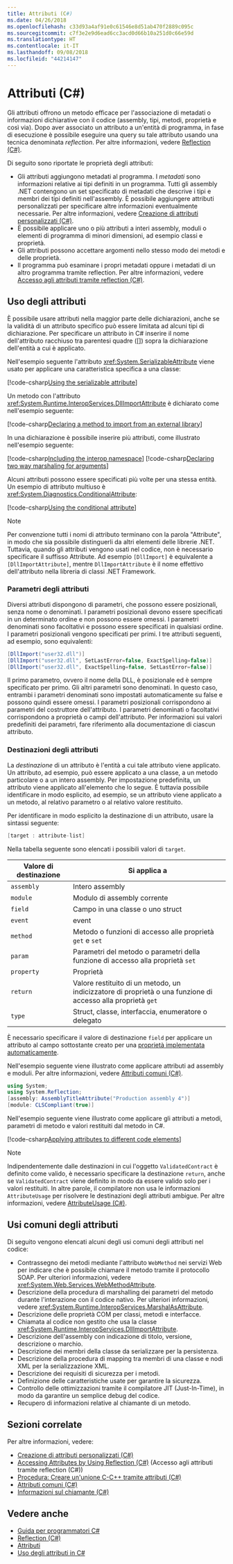 ```yaml
---
title: Attributi (C#)
ms.date: 04/26/2018
ms.openlocfilehash: c33d93a4af91e0c61546e8d51ab470f2889c095c
ms.sourcegitcommit: c7f3e2e9d6ead6cc3acd0d66b10a251d0c66e59d
ms.translationtype: HT
ms.contentlocale: it-IT
ms.lasthandoff: 09/08/2018
ms.locfileid: "44214147"
---
```

# <a name="attributes-c"></a>Attributi (C#)

Gli attributi offrono un metodo efficace per l'associazione di metadati o informazioni dichiarative con il codice (assembly, tipi, metodi, proprietà e così via). Dopo aver associato un attributo a un'entità di programma, in fase di esecuzione è possibile eseguire una query su tale attributo usando una tecnica denominata *reflection*. Per altre informazioni, vedere [Reflection (C#)](../reflection.md).

Di seguito sono riportate le proprietà degli attributi:

- Gli attributi aggiungono metadati al programma. I *metadati* sono informazioni relative ai tipi definiti in un programma. Tutti gli assembly .NET contengono un set specificato di metadati che descrive i tipi e membri dei tipi definiti nell'assembly. È possibile aggiungere attributi personalizzati per specificare altre informazioni eventualmente necessarie. Per altre informazioni, vedere [Creazione di attributi personalizzati (C#)](creating-custom-attributes.md).
- È possibile applicare uno o più attributi a interi assembly, moduli o elementi di programma di minori dimensioni, ad esempio classi e proprietà.
- Gli attributi possono accettare argomenti nello stesso modo dei metodi e delle proprietà.
- Il programma può esaminare i propri metadati oppure i metadati di un altro programma tramite reflection. Per altre informazioni, vedere [Accesso agli attributi tramite reflection (C#)](accessing-attributes-by-using-reflection.md).

## <a name="using-attributes"></a>Uso degli attributi

È possibile usare attributi nella maggior parte delle dichiarazioni, anche se la validità di un attributo specifico può essere limitata ad alcuni tipi di dichiarazione. Per specificare un attributo in C# inserire il nome dell'attributo racchiuso tra parentesi quadre ([]) sopra la dichiarazione dell'entità a cui è applicato.

Nell'esempio seguente l'attributo <xref:System.SerializableAttribute> viene usato per applicare una caratteristica specifica a una classe:

[!code-csharp[Using the serializable attribute](../../../../../samples/snippets/csharp/attributes/AttributesOverview.cs#1)]

Un metodo con l'attributo <xref:System.Runtime.InteropServices.DllImportAttribute> è dichiarato come nell'esempio seguente:

[!code-csharp[Declaring a method to import from an external library](../../../../../samples/snippets/csharp/attributes/AttributesOverview.cs#2)]

In una dichiarazione è possibile inserire più attributi, come illustrato nell'esempio seguente:

[!code-csharp[Including the interop namespace](../../../../../samples/snippets/csharp/attributes/AttributesOverview.cs#3)]
[!code-csharp[Declaring two way marshaling for arguments](../../../../../samples/snippets/csharp/attributes/AttributesOverview.cs#4)]

Alcuni attributi possono essere specificati più volte per una stessa entità. Un esempio di attributo multiuso è <xref:System.Diagnostics.ConditionalAttribute>:

[!code-csharp[Using the conditional attribute](../../../../../samples/snippets/csharp/attributes/AttributesOverview.cs#5)]

> [!NOTE]
> Per convenzione tutti i nomi di attributo terminano con la parola "Attribute", in modo che sia possibile distinguerli da altri elementi delle librerie .NET. Tuttavia, quando gli attributi vengono usati nel codice, non è necessario specificare il suffisso Attribute. Ad esempio `[DllImport]` è equivalente a `[DllImportAttribute]`, mentre `DllImportAttribute` è il nome effettivo dell'attributo nella libreria di classi .NET Framework.

### <a name="attribute-parameters"></a>Parametri degli attributi

Diversi attributi dispongono di parametri, che possono essere posizionali, senza nome o denominati. I parametri posizionali devono essere specificati in un determinato ordine e non possono essere omessi. I parametri denominati sono facoltativi e possono essere specificati in qualsiasi ordine. I parametri posizionali vengono specificati per primi. I tre attributi seguenti, ad esempio, sono equivalenti:

```csharp
[DllImport("user32.dll")]
[DllImport("user32.dll", SetLastError=false, ExactSpelling=false)]
[DllImport("user32.dll", ExactSpelling=false, SetLastError=false)]
```

Il primo parametro, ovvero il nome della DLL, è posizionale ed è sempre specificato per primo. Gli altri parametri sono denominati. In questo caso, entrambi i parametri denominati sono impostati automaticamente su false e possono quindi essere omessi. I parametri posizionali corrispondono ai parametri del costruttore dell'attributo. I parametri denominati o facoltativi corrispondono a proprietà o campi dell'attributo. Per informazioni sui valori predefiniti dei parametri, fare riferimento alla documentazione di ciascun attributo.

### <a name="attribute-targets"></a>Destinazioni degli attributi

La *destinazione* di un attributo è l'entità a cui tale attributo viene applicato. Un attributo, ad esempio, può essere applicato a una classe, a un metodo particolare o a un intero assembly. Per impostazione predefinita, un attributo viene applicato all'elemento che lo segue. È tuttavia possibile identificare in modo esplicito, ad esempio, se un attributo viene applicato a un metodo, al relativo parametro o al relativo valore restituito.

Per identificare in modo esplicito la destinazione di un attributo, usare la sintassi seguente:

```csharp
[target : attribute-list]
```

Nella tabella seguente sono elencati i possibili valori di `target`.

|Valore di destinazione|Si applica a|
|------------------|----------------|
|`assembly`|Intero assembly|
|`module`|Modulo di assembly corrente|
|`field`|Campo in una classe o uno struct|
|`event`|event|
|`method`|Metodo o funzioni di accesso alle proprietà `get` e `set`|
|`param`|Parametri del metodo o parametri della funzione di accesso alla proprietà `set`|
|`property`|Proprietà|
|`return`|Valore restituito di un metodo, un indicizzatore di proprietà o una funzione di accesso alla proprietà `get`|
|`type`|Struct, classe, interfaccia, enumeratore o delegato|

È necessario specificare il valore di destinazione `field` per applicare un attributo al campo sottostante creato per una [proprietà implementata automaticamente](../../../properties.md).

Nell'esempio seguente viene illustrato come applicare attributi ad assembly e moduli. Per altre informazioni, vedere [Attributi comuni (C#)](common-attributes.md).

```csharp
using System;
using System.Reflection;
[assembly: AssemblyTitleAttribute("Production assembly 4")]
[module: CLSCompliant(true)]
```

Nell'esempio seguente viene illustrato come applicare gli attributi a metodi, parametri di metodo e valori restituiti dal metodo in C#.

[!code-csharp[Applying attributes to different code elements](../../../../../samples/snippets/csharp/attributes/AttributesOverview.cs#6)]

> [!NOTE]
> Indipendentemente dalle destinazioni in cui l'oggetto `ValidatedContract` è definito come valido, è necessario specificare la destinazione `return`, anche se `ValidatedContract` viene definito in modo da essere valido solo per i valori restituiti. In altre parole, il compilatore non usa le informazioni `AttributeUsage` per risolvere le destinazioni degli attributi ambigue. Per altre informazioni, vedere [AttributeUsage (C#)](attributeusage.md).

## <a name="common-uses-for-attributes"></a>Usi comuni degli attributi

Di seguito vengono elencati alcuni degli usi comuni degli attributi nel codice:

- Contrassegno dei metodi mediante l'attributo `WebMethod` nei servizi Web per indicare che è possibile chiamare il metodo tramite il protocollo SOAP. Per ulteriori informazioni, vedere <xref:System.Web.Services.WebMethodAttribute>.
- Descrizione della procedura di marshalling dei parametri del metodo durante l'interazione con il codice nativo. Per ulteriori informazioni, vedere <xref:System.Runtime.InteropServices.MarshalAsAttribute>.
- Descrizione delle proprietà COM per classi, metodi e interfacce.
- Chiamata al codice non gestito che usa la classe <xref:System.Runtime.InteropServices.DllImportAttribute>.
- Descrizione dell'assembly con indicazione di titolo, versione, descrizione o marchio.
- Descrizione dei membri della classe da serializzare per la persistenza.
- Descrizione della procedura di mapping tra membri di una classe e nodi XML per la serializzazione XML.
- Descrizione dei requisiti di sicurezza per i metodi.
- Definizione delle caratteristiche usate per garantire la sicurezza.
- Controllo delle ottimizzazioni tramite il compilatore JIT (Just-In-Time), in modo da garantire un semplice debug del codice.
- Recupero di informazioni relative al chiamante di un metodo.

## <a name="related-sections"></a>Sezioni correlate

Per altre informazioni, vedere:

- [Creazione di attributi personalizzati (C#)](creating-custom-attributes.md)  
- [Accessing Attributes by Using Reflection (C#)](accessing-attributes-by-using-reflection.md) (Accesso agli attributi tramite reflection (C#))  
- [Procedura: Creare un'unione C-C++ tramite attributi (C#)](how-to-create-a-c-cpp-union-by-using-attributes.md)  
- [Attributi comuni (C#)](common-attributes.md)  
- [Informazioni sul chiamante (C#)](../caller-information.md)  

## <a name="see-also"></a>Vedere anche

- [Guida per programmatori C#](../../index.md)  
- [Reflection (C#)](../reflection.md)  
- [Attributi](../../../../standard/attributes/index.md)  
- [Uso degli attributi in C#](../../../tutorials/attributes.md)  
